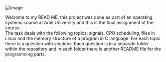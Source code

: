 ![image](https://user-images.githubusercontent.com/57855070/91161598-9de8f780-e6d3-11ea-952d-499cb228c497.png)

Welcome to my READ ME, this project was done as part of an operating systems course at Ariel University and this is the final assignment of the course.                             
The task deals with the following topics: signals, CPU scheduling, files in Linux and the memory structure of a program in C language.
For each topic there is a question with sections. 
Each question is in a separate folder within the repository and in each folder there is another README file for the programming parts.


